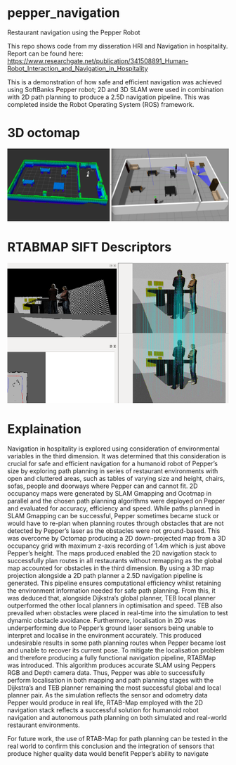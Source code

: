 # pepper_navigation
Restaurant navigation using the Pepper Robot

This repo shows code from my disseration HRI and Navigation in hospitality.
Report can be found here: https://www.researchgate.net/publication/341508891_Human-Robot_Interaction_and_Navigation_in_Hospitality

This is a demonstration of how safe and efficient navigation was achieved using SoftBanks Pepper robot; 2D and 3D SLAM were used in combination with 2D path planning to produce a 2.5D navigation
pipeline. This was completed inside the Robot Operating System (ROS) framework.  
  
# 3D octomap
![alt text](https://github.com/georgiablanco/pepper_navigation/blob/master/octo3D.png)  

# RTABMAP SIFT Descriptors
![alt text](https://github.com/georgiablanco/pepper_navigation/blob/master/rtabmap_view1.png)  

# Explaination
Navigation in hospitality is explored using consideration of environmental variables in the third dimension. It
was determined that this consideration is crucial for safe and efficient navigation for a humanoid robot of
Pepper’s size by exploring path planning in series of restaurant environments with open and cluttered areas,
such as tables of varying size and height, chairs, sofas, people and doorways where Pepper can and cannot fit.
2D occupancy maps were generated by SLAM Gmapping and Ocotmap in parallel and the chosen path
planning algorithms were deployed on Pepper and evaluated for accuracy, efficiency and speed.
While paths planned in SLAM Gmapping can be successful, Pepper sometimes became stuck or would have
to re-plan when planning routes through obstacles that are not detected by Pepper’s laser as the obstacles were
not ground-based. This was overcome by Octomap producing a 2D down-projected map from a 3D occupancy
grid with maximum z-axis recording of 1.4m which is just above Pepper’s height. The maps produced enabled
the 2D navigation stack to successfully plan routes in all restaurants without remapping as the global map
accounted for obstacles in the third dimension. By using a 3D map projection alongside a 2D path planner a
2.5D navigation pipeline is generated. This pipeline ensures computational efficiency whilst retaining the
environment information needed for safe path planning.
From this, it was deduced that, alongside Dijkstra’s global planner, TEB local planner outperformed the other
local planners in optimisation and speed. TEB also prevailed when obstacles were placed in real-time into the
simulation to test dynamic obstacle avoidance.
Furthermore, localisation in 2D was underperforming due to Pepper’s ground laser sensors being unable to
interpret and localise in the environment accurately. This produced undesirable results in some path planning
routes when Pepper became lost and unable to recover its current pose.
To mitigate the localisation problem and therefore producing a fully functional navigation pipeline, RTABMap was introduced. This algorithm produces accurate SLAM using Peppers RGB and Depth camera data.
Thus, Pepper was able to successfully perform localisation in both mapping and path planning stages with the
Dijkstra’s and TEB planner remaining the most successful global and local planner pair. As the simulation
reflects the sensor and odometry data Pepper would produce in real life, RTAB-Map employed with the 2D
navigation stack reflects a successful solution for humanoid robot navigation and autonomous path planning
on both simulated and real-world restaurant environments.

For future work, the use of RTAB-Map for path planning can be tested in the real world to confirm this
conclusion and the integration of sensors that produce higher quality data would benefit Pepper’s ability to
navigate
